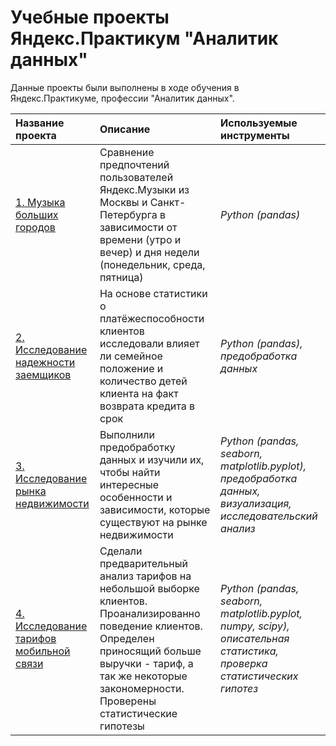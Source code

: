 # Учебные проекты Яндекс.Практикум "Аналитик данных"
Данные проекты были выполнены в ходе обучения в Яндекс.Практикуме, профессии "Аналитик данных".

| Название проекта | Описание | Используемые инструменты | 
| :---------------------- | :---------------------- | :---------------------- |
| [1. Музыка больших городов](https://github.com/LeonidRadostev/Yandex-Practicum-Projects/tree/main/Project%201.%20Music%20of%20big%20cities) | Сравнение предпочтений пользователей Яндекс.Музыки из Москвы и Санкт-Петербурга в зависимости от времени (утро и вечер) и дня недели (понедельник, среда, пятница)| *Python (pandas)* |
| [2. Исследование надежности заемщиков](https://github.com/LeonidRadostev/Yandex-Practicum-Projects/tree/main/Project%202.%20Investigation%20of%20the%20reliability%20of%20borrowers) | На основе статистики о платёжеспособности клиентов исследовали влияет ли семейное положение и количество детей клиента на факт возврата кредита в срок | *Python (pandas), предобработка данных* |
| [3. Исследование рынка недвижимости](https://github.com/LeonidRadostev/Yandex-Practicum-Projects/tree/main/Project%203.%20Real%20estate%20market) | Выполнили предобработку данных и изучили их, чтобы найти интересные особенности и зависимости, которые существуют на рынке недвижимости | *Python (pandas, seaborn, matplotlib.pyplot), предобработка данных, визуализация, исследовательский анализ* |
| [4. Исследование тарифов мобильной связи](https://github.com/LeonidRadostev/Yandex-Practicum-Projects/tree/main/Project%204.%20Tariff%20research) | Сделали предварительный анализ тарифов на небольшой выборке клиентов. Проанализированно поведение клиентов. Определен приносящий больше выручки - тариф, а так же некоторые закономерности. Проверены статистические гипотезы| *Python (pandas, seaborn, matplotlib.pyplot, numpy, scipy), описательная статистика, проверка статистических гипотез* |
